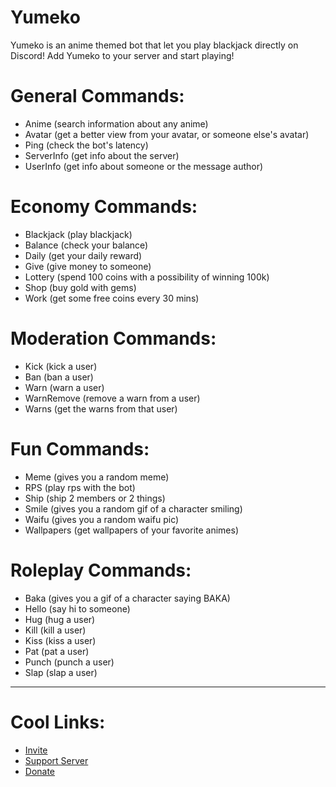 # Yumeko

Yumeko is an anime themed bot that let you play blackjack directly on Discord! Add Yumeko to your server and start playing!

# General Commands:

- Anime (search information about any anime)
- Avatar (get a better view from your avatar, or someone else's avatar)
- Ping (check the bot's latency)
- ServerInfo (get info about the server)
- UserInfo (get info about someone or the message author)

# Economy Commands:

- Blackjack (play blackjack)
- Balance (check your balance)
- Daily (get your daily reward)
- Give (give money to someone)
- Lottery (spend 100 coins with a possibility of winning 100k)
- Shop (buy gold with gems)
- Work (get some free coins every 30 mins)

# Moderation Commands:

- Kick (kick a user)
- Ban (ban a user)
- Warn (warn a user)
- WarnRemove (remove a warn from a user)
- Warns (get the warns from that user)

# Fun Commands:

- Meme (gives you a random meme)
- RPS (play rps with the bot)
- Ship (ship 2 members or 2 things)
- Smile (gives you a random gif of a character smiling)
- Waifu (gives you a random waifu pic)
- Wallpapers (get wallpapers of your favorite animes)

# Roleplay Commands:

- Baka (gives you a gif of a character saying BAKA)
- Hello (say hi to someone)
- Hug (hug a user)
- Kill (kill a user)
- Kiss (kiss a user)
- Pat (pat a user)
- Punch (punch a user)
- Slap (slap a user)

-----

 # Cool Links:

- [Invite](https://discord.com/oauth2/authorize?client_id=784132536631558184&scope=bot&permissions=388166)
- [Support Server](https://discord.gg/AtcYJyMJrp)
- [Donate](https://donatebot.io/checkout/784033987198451733)
